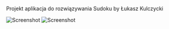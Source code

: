 Projekt aplikacja do rozwiązywania Sudoku by Łukasz Kulczycki


![Screenshot](https://i.imgur.com/34jUkNi.png) ![Screenshot](https://i.imgur.com/9tcThE3.png)
